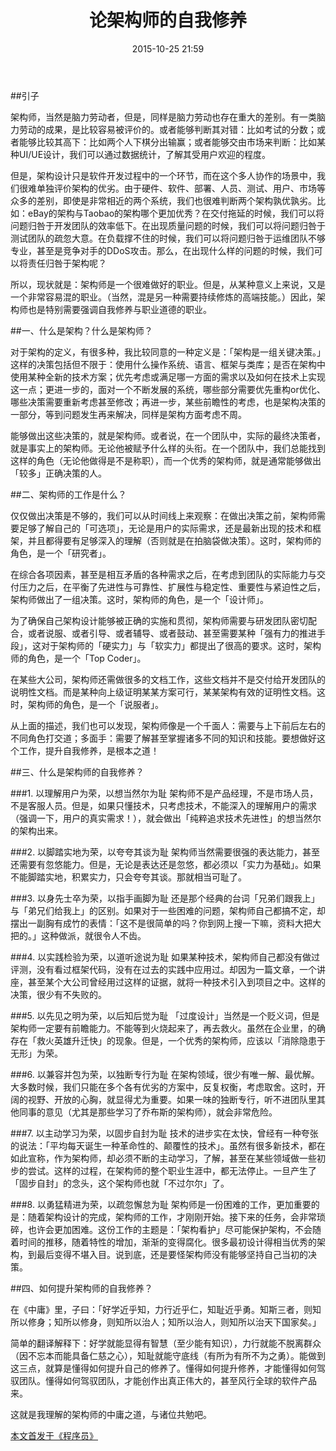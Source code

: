 ﻿---
layout: post
title:  "论架构师的自我修养"
date:   2015-10-25 21:59
categories: Thinking IT
tags: Essay
comments: true
---

##引子

架构师，当然是脑力劳动者，但是，同样是脑力劳动也存在重大的差别。有一类脑力劳动的成果，是比较容易被评价的。或者能够判断其对错：比如考试的分数；或者能够比较其高下：比如两个人下棋分出输赢；或者能够交由市场来判断：比如某种UI/UE设计，我们可以通过数据统计，了解其受用户欢迎的程度。

但是，架构设计只是软件开发过程中的一个环节，而在这个多人协作的场景中，我们很难单独评价架构的优劣。由于硬件、软件、部署、人员、测试、用户、市场等众多的差别，即使是非常相近的两个系统，我们也很难判断两个架构孰优孰劣。比如：eBay的架构与Taobao的架构哪个更加优秀？在交付拖延的时候，我们可以将问题归咎于开发团队的效率低下。在出现质量问题的时候，我们可以将问题归咎于测试团队的疏忽大意。在负载撑不住的时候，我们可以将问题归咎于运维团队不够专业，甚至是竞争对手的DDoS攻击。那么，在出现什么样的问题的时候，我们可以将责任归咎于架构呢？

所以，现状就是：架构师是一个很难做好的职业。但是，从某种意义上来说，又是一个非常容易混的职业。（当然，混是另一种需要持续修炼的高端技能。）因此，架构师也是特别需要强调自我修养与职业道德的职业。

##一、什么是架构？什么是架构师？

对于架构的定义，有很多种，我比较同意的一种定义是：「架构是一组关键决策。」这样的决策包括但不限于：使用什么操作系统、语言、框架与类库；是否在架构中使用某种全新的技术方案；优先考虑或满足哪一方面的需求以及如何在技术上实现这一点；更进一步的，面对一个不断发展的系统，哪些部分需要优先重构or优化、哪些决策需要重新考虑甚至修改；再进一步，某些前瞻性的考虑，也是架构决策的一部分，等到问题发生再来解决，同样是架构方面考虑不周。

能够做出这些决策的，就是架构师。或者说，在一个团队中，实际的最终决策者，就是事实上的架构师。无论他被赋予什么样的头衔。在一个团队中，我们总能找到这样的角色（无论他做得是不是称职），而一个优秀的架构师，就是通常能够做出「较多」正确决策的人。

##二、架构师的工作是什么？

仅仅做出决策是不够的，我们可以从时间线上来观察：在做出决策之前，架构师需要足够了解自己的「可选项」，无论是用户的实际需求，还是最新出现的技术和框架，并且都得要有足够深入的理解（否则就是在拍脑袋做决策）。这时，架构师的角色，是一个「研究者」。

在综合各项因素，甚至是相互矛盾的各种需求之后，在考虑到团队的实际能力与交付压力之后，在平衡了先进性与可靠性、扩展性与稳定性、重要性与紧迫性之后，架构师做出了一组决策。这时，架构师的角色，是一个「设计师」。

为了确保自己架构设计能够被正确的实施和贯彻，架构师需要与研发团队密切配合，或者说服、或者引导、或者辅导、或者鼓动、甚至需要某种「强有力的推进手段」，这对于架构师的「硬实力」与「软实力」都提出了很高的要求。这时，架构师的角色，是一个「Top Coder」。

在某些大公司，架构师还需做很多的文档工作，这些文档并不是交付给开发团队的说明性文档。而是某种向上级证明某某方案可行，某某架构有效的证明性文档。这时，架构师的角色，是一个「说服者」。

从上面的描述，我们也可以发现，架构师像是一个千面人：需要与上下前后左右的不同角色打交道；多面手：需要了解甚至掌握诸多不同的知识和技能。要想做好这个工作，提升自我修养，是根本之道！

##三、什么是架构师的自我修养？

###1. 以理解用户为荣，以想当然尔为耻
架构师不是产品经理，不是市场人员，不是客服人员。但是，如果只懂技术，只考虑技术，不能深入的理解用户的需求（强调一下，用户的真实需求！），就会做出「纯粹追求技术先进性」的想当然尔的架构出来。

###2. 以脚踏实地为荣，以夸夸其谈为耻
架构师当然需要很强的表达能力，甚至还需要有忽悠能力。但是，无论是表达还是忽悠，都必须以「实力为基础」。如果不能脚踏实地，积累实力，只会夸夸其谈。那就相当可耻了。

###3. 以身先士卒为荣，以指手画脚为耻
还是那个经典的台词「兄弟们跟我上」与「弟兄们给我上」的区别。如果对于一些困难的问题，架构师自己都搞不定，却摆出一副胸有成竹的表情：「这不是很简单的吗？你到网上搜一下嘛，资料大把大把的。」这种做派，就很令人不齿。

###4. 以实践检验为荣，以道听途说为耻
如果某种技术，架构师自己都没有做过评测，没有看过框架代码，没有在过去的实践中应用过。却因为一篇文章，一个讲座，甚至某个大公司曾经用过这样的证据，就将一种技术引入到项目之中。这样的决策，很少有不失败的。

###5. 以先见之明为荣，以后知后觉为耻
「过度设计」当然是一个贬义词，但是架构师一定要有前瞻能力。不能等到火烧起来了，再去救火。虽然在企业里，的确存在「救火英雄升迁快」的现象。但是，一个优秀的架构师，应该以「消除隐患于无形」为荣。

###6. 以兼容并包为荣，以独断专行为耻
在架构领域，很少有唯一解、最优解。大多数时候，我们只能在多个各有优劣的方案中，反复权衡，考虑取舍。这时，开阔的视野、开放的心胸，就显得尤为重要。如果一味的独断专行，听不进团队里其他同事的意见（尤其是那些学习了乔布斯的架构师），就会非常危险。

###7. 以主动学习为荣，以固步自封为耻
技术的进步实在太快，曾经有一种夸张的说法：「平均每天诞生一种革命性的、颠覆性的技术」。虽然有很多新技术，都在如此宣称，作为架构师，却必须不断的主动学习，了解，甚至在某些领域做一些初步的尝试。这样的过程，在架构师的整个职业生涯中，都无法停止。一旦产生了「固步自封」的念头，这个架构师也就「不过尔尔」了。

###8. 以勇猛精进为荣，以疏忽懈怠为耻
架构师是一份困难的工作，更加重要的是：随着架构设计的完成，架构师的工作，才刚刚开始。接下来的任务，会非常琐碎，也许会更加困难。这份工作的主题是：「架构看护」尽可能保护架构，不会随着时间的推移，随着特性的增加，渐渐的变得腐化。很多最初设计得相当优秀的架构，到最后变得不堪入目。说到底，还是要怪架构师没有能够坚持自己当初的决策。

##四、如何提升架构师的自我修养？

在《中庸》里，子曰：「好学近乎知，力行近乎仁，知耻近乎勇。知斯三者，则知所以修身；知所以修身，则知所以治人；知所以治人，则知所以治天下国家矣。」

简单的翻译解释下：好学就能显得有智慧（至少能有知识），力行就能不脱离群众（因不忘本而能具备仁慈之心），知耻就能守底线（有所为有所不为之勇）。能做到这三点，就算是懂得如何提升自己的修养了。懂得如何提升修养，才能懂得如何驾驭团队。懂得如何驾驭团队，才能创作出真正伟大的，甚至风行全球的软件产品来。

这就是我理解的架构师的中庸之道，与诸位共勉吧。

[本文首发于《程序员》](http://www.csdn.net/article/2015-10-25/2826034)